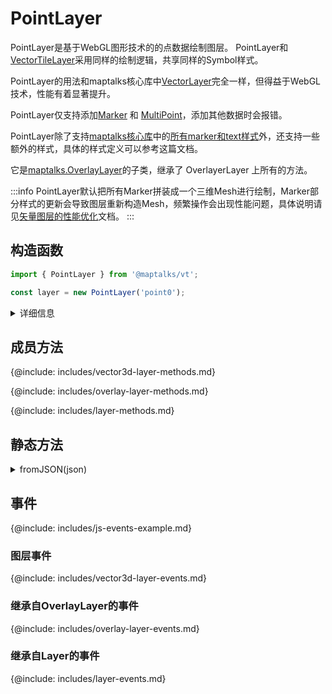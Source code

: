 # PointLayer

PointLayer是基于WebGL图形技术的的点数据绘制图层。 PointLayer和[VectorTileLayer](vector-tile-layer)采用同样的绘制逻辑，共享同样的Symbol样式。

PointLayer的用法和maptalks核心库中[VectorLayer](https://maptalks.org/maptalks.js/api/0.x/VectorLayer.html)完全一样，但得益于WebGL技术，性能有着显著提升。

PointLayer仅支持添加[Marker](https://maptalks.org/maptalks.js/api/0.x/Marker.html) 和 [MultiPoint](https://maptalks.org/maptalks.js/api/0.x/MultiPoint.html)，添加其他数据时会报错。

PointLayer除了支持[maptalks核心库](https://maptalks.org)中的[所有marker和text样式](https://github.com/maptalks/maptalks.js/wiki/Symbol-Reference)外，还支持一些额外的样式，具体的样式定义可以参考这篇文档。

它是[maptalks.OverlayLayer](https://maptalks.org/maptalks.js/api/0.x/OverlayLayer.html)的子类，继承了 OverlayerLayer 上所有的方法。

:::info
PointLayer默认把所有Marker拼装成一个三维Mesh进行绘制，Marker部分样式的更新会导致图层重新构造Mesh，频繁操作会出现性能问题，具体说明请见[矢量图层的性能优化](vector-perf)文档。
:::

## 构造函数

```javascript
import { PointLayer } from '@maptalks/vt';

const layer = new PointLayer('point0');
```
<details><summary>详细信息</summary>
<div>
参数：

* id\* **String** 图层id
* options\* **Object** 配置参数，可选的配置项如下：

| 配置名               |  类型   |  描述                     | 默认值 |
|  ------             | :----:  | ----                      |   :-----------:  |
|iconErrorUrl         | String  | 出现错误的图标替代图标       | null |
|collision            | Boolean | 是否开启碰撞检测            | false |
|collisionFrameLimit  | Number  | 每帧参与碰撞检测计算的时间限制，单位ms | 1 |
|sceneConfig          | Object  | 点渲染程序的sceneConfig     | 默认配置 |
|sceneConfig.fading   | Boolean | 是否开启碰撞检测的渐隐渐变   | false |
|sceneConfig.fadingDuration | Number | 碰撞检测渐隐渐变持续时间，单位ms | 16 * 14 |
|sceneConfig.fadeInDelay    | Number | 通过碰撞检测后，显示前的延迟时间，单位ms | 600 |
|sceneConfig.fadeOutDelay   | Number | 未通过碰撞检测，隐藏前的延迟时间，单位ms | 100 |
|sceneConfig.fadingDuration | Number | 碰撞检测渐隐渐变持续时间，单位ms | 16 * 14 |
|sceneConfig.depthFunc| String  | 深度测试函数，可选的值有:'always', '<=', '<', '>=', '>', '=', '!=', 'never' | 'always' |
{@include: includes/vector3d-layer-options.md}
{@include: includes/layer-options.md}

</div>
</details>

## 成员方法

{@include: includes/vector3d-layer-methods.md}

{@include: includes/overlay-layer-methods.md}

{@include: includes/layer-methods.md}

## 静态方法

<details><summary>fromJSON(json)</summary>
<div>
<br/>

从图层的json对象创建一个PointLayer对象。

```js
const json = layer.toJSON();

const layerCopied = maptalks.Layer.fromJSON(json);
```

返回：

* PointLayer

</div>
</details>

## 事件

{@include: includes/js-events-example.md}

### 图层事件

{@include: includes/vector3d-layer-events.md}

### 继承自OverlayLayer的事件

{@include: includes/overlay-layer-events.md}

### 继承自Layer的事件

{@include: includes/layer-events.md}
